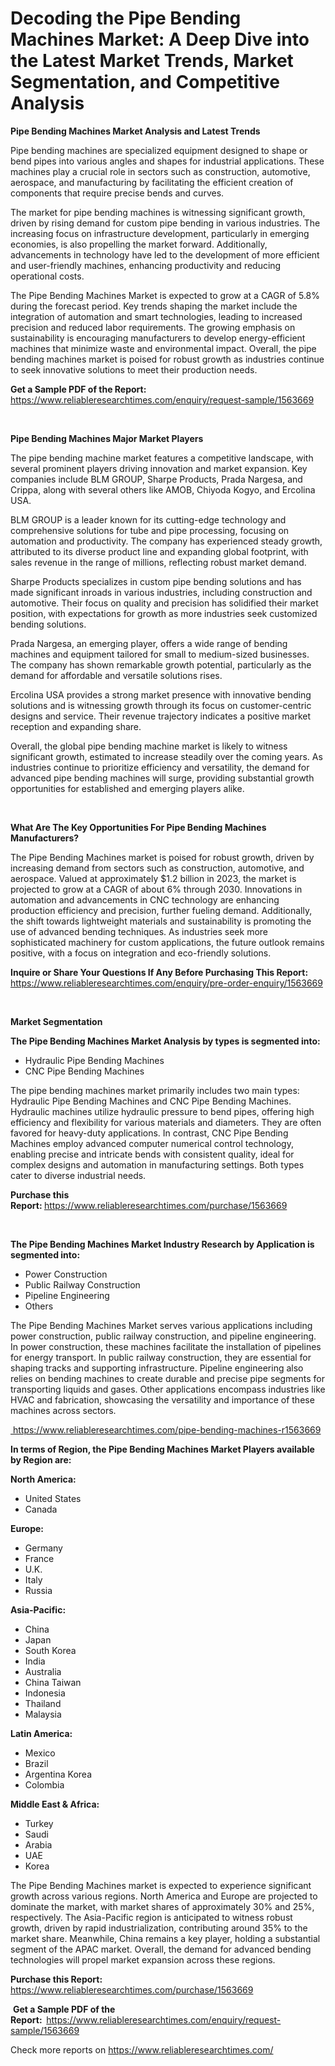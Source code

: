 <p><h1>Decoding the Pipe Bending Machines Market: A Deep Dive into the Latest Market Trends, Market Segmentation, and Competitive Analysis</h1></p><p><strong>Pipe Bending Machines Market Analysis and Latest Trends</strong></p>
<p><p>Pipe bending machines are specialized equipment designed to shape or bend pipes into various angles and shapes for industrial applications. These machines play a crucial role in sectors such as construction, automotive, aerospace, and manufacturing by facilitating the efficient creation of components that require precise bends and curves.</p><p>The market for pipe bending machines is witnessing significant growth, driven by rising demand for custom pipe bending in various industries. The increasing focus on infrastructure development, particularly in emerging economies, is also propelling the market forward. Additionally, advancements in technology have led to the development of more efficient and user-friendly machines, enhancing productivity and reducing operational costs.</p><p>The Pipe Bending Machines Market is expected to grow at a CAGR of 5.8% during the forecast period. Key trends shaping the market include the integration of automation and smart technologies, leading to increased precision and reduced labor requirements. The growing emphasis on sustainability is encouraging manufacturers to develop energy-efficient machines that minimize waste and environmental impact. Overall, the pipe bending machines market is poised for robust growth as industries continue to seek innovative solutions to meet their production needs.</p></p>
<p><strong>Get a Sample PDF of the Report:&nbsp;</strong> <a href="https://www.reliableresearchtimes.com/enquiry/request-sample/1563669?utm_campaign=3355&utm_medium=2&utm_source=Github&utm_content=ia&utm_term=11042025&utm_id=pipe-bending-machines">https://www.reliableresearchtimes.com/enquiry/request-sample/1563669</a></p>
<p>&nbsp;</p>
<p><strong>Pipe Bending Machines Major Market Players</strong></p>
<p><p>The pipe bending machine market features a competitive landscape, with several prominent players driving innovation and market expansion. Key companies include BLM GROUP, Sharpe Products, Prada Nargesa, and Crippa, along with several others like AMOB, Chiyoda Kogyo, and Ercolina USA. </p><p>BLM GROUP is a leader known for its cutting-edge technology and comprehensive solutions for tube and pipe processing, focusing on automation and productivity. The company has experienced steady growth, attributed to its diverse product line and expanding global footprint, with sales revenue in the range of millions, reflecting robust market demand.</p><p>Sharpe Products specializes in custom pipe bending solutions and has made significant inroads in various industries, including construction and automotive. Their focus on quality and precision has solidified their market position, with expectations for growth as more industries seek customized bending solutions.</p><p>Prada Nargesa, an emerging player, offers a wide range of bending machines and equipment tailored for small to medium-sized businesses. The company has shown remarkable growth potential, particularly as the demand for affordable and versatile solutions rises.</p><p>Ercolina USA provides a strong market presence with innovative bending solutions and is witnessing growth through its focus on customer-centric designs and service. Their revenue trajectory indicates a positive market reception and expanding share.</p><p>Overall, the global pipe bending machine market is likely to witness significant growth, estimated to increase steadily over the coming years. As industries continue to prioritize efficiency and versatility, the demand for advanced pipe bending machines will surge, providing substantial growth opportunities for established and emerging players alike.</p></p>
<p>&nbsp;</p>
<p><strong>What Are The Key Opportunities For Pipe Bending Machines Manufacturers?</strong></p>
<p><p>The Pipe Bending Machines market is poised for robust growth, driven by increasing demand from sectors such as construction, automotive, and aerospace. Valued at approximately $1.2 billion in 2023, the market is projected to grow at a CAGR of about 6% through 2030. Innovations in automation and advancements in CNC technology are enhancing production efficiency and precision, further fueling demand. Additionally, the shift towards lightweight materials and sustainability is promoting the use of advanced bending techniques. As industries seek more sophisticated machinery for custom applications, the future outlook remains positive, with a focus on integration and eco-friendly solutions.</p></p>
<p><strong>Inquire or Share Your Questions If Any Before Purchasing This Report:</strong> <a href="https://www.reliableresearchtimes.com/enquiry/pre-order-enquiry/1563669?utm_campaign=3355&utm_medium=2&utm_source=Github&utm_content=ia&utm_term=11042025&utm_id=pipe-bending-machines">https://www.reliableresearchtimes.com/enquiry/pre-order-enquiry/1563669</a></p>
<p>&nbsp;</p>
<p><strong>Market Segmentation</strong></p>
<p><strong>The Pipe Bending Machines Market Analysis by types is segmented into:</strong></p>
<p><ul><li>Hydraulic Pipe Bending Machines</li><li>CNC Pipe Bending Machines</li></ul></p>
<p><p>The pipe bending machines market primarily includes two main types: Hydraulic Pipe Bending Machines and CNC Pipe Bending Machines. Hydraulic machines utilize hydraulic pressure to bend pipes, offering high efficiency and flexibility for various materials and diameters. They are often favored for heavy-duty applications. In contrast, CNC Pipe Bending Machines employ advanced computer numerical control technology, enabling precise and intricate bends with consistent quality, ideal for complex designs and automation in manufacturing settings. Both types cater to diverse industrial needs.</p></p>
<p><strong>Purchase this Report:&nbsp;</strong><a href="https://www.reliableresearchtimes.com/purchase/1563669?utm_campaign=3355&utm_medium=2&utm_source=Github&utm_content=ia&utm_term=11042025&utm_id=pipe-bending-machines">https://www.reliableresearchtimes.com/purchase/1563669</a></p>
<p>&nbsp;</p>
<p><strong>The Pipe Bending Machines Market Industry Research by Application is segmented into:</strong></p>
<p><ul><li>Power Construction</li><li>Public Railway Construction</li><li>Pipeline Engineering</li><li>Others</li></ul></p>
<p><p>The Pipe Bending Machines Market serves various applications including power construction, public railway construction, and pipeline engineering. In power construction, these machines facilitate the installation of pipelines for energy transport. In public railway construction, they are essential for shaping tracks and supporting infrastructure. Pipeline engineering also relies on bending machines to create durable and precise pipe segments for transporting liquids and gases. Other applications encompass industries like HVAC and fabrication, showcasing the versatility and importance of these machines across sectors.</p></p>
<p><a href="https://www.reliableresearchtimes.com/pipe-bending-machines-r1563669?utm_campaign=3355&utm_medium=2&utm_source=Github&utm_content=ia&utm_term=11042025&utm_id=pipe-bending-machines">&nbsp;https://www.reliableresearchtimes.com/pipe-bending-machines-r1563669</a></p>
<p><strong>In terms of Region, the Pipe Bending Machines Market Players available by Region are:</strong></p>
<p>
    <p> <strong> North America: </strong>
        <ul>
            <li>United States</li>
            <li>Canada</li>
        </ul>
        </p> 
    <p> <strong> Europe: </strong>
        <ul>
            <li>Germany</li>
            <li>France</li>
            <li>U.K.</li>
            <li>Italy</li>
            <li>Russia</li>
        </ul>
        </p> 
    <p> <strong> Asia-Pacific: </strong>
        <ul>
            <li>China</li>
            <li>Japan</li>
            <li>South Korea</li>
            <li>India</li>
            <li>Australia</li>
            <li>China Taiwan</li>
            <li>Indonesia</li>
            <li>Thailand</li>
            <li>Malaysia</li>
        </ul>
        </p> 
    <p> <strong> Latin America: </strong>
        <ul>
            <li>Mexico</li>
            <li>Brazil</li>
            <li>Argentina Korea</li>
            <li>Colombia</li>
        </ul>
        </p> 
    <p> <strong> Middle East & Africa: </strong>
        <ul>
            <li>Turkey</li>
            <li>Saudi</li>
            <li>Arabia</li>
            <li>UAE</li>
            <li>Korea</li>
        </ul>
    </p>
    </p>
<p><p>The Pipe Bending Machines market is expected to experience significant growth across various regions. North America and Europe are projected to dominate the market, with market shares of approximately 30% and 25%, respectively. The Asia-Pacific region is anticipated to witness robust growth, driven by rapid industrialization, contributing around 35% to the market share. Meanwhile, China remains a key player, holding a substantial segment of the APAC market. Overall, the demand for advanced bending technologies will propel market expansion across these regions.</p></p>
<p><strong>Purchase this Report: </strong><a href="https://www.reliableresearchtimes.com/purchase/1563669?utm_campaign=3355&utm_medium=2&utm_source=Github&utm_content=ia&utm_term=11042025&utm_id=pipe-bending-machines">https://www.reliableresearchtimes.com/purchase/1563669</a></p>
<p>&nbsp;<strong>Get a Sample PDF of the Report:&nbsp;&nbsp;</strong><a href="https://www.reliableresearchtimes.com/enquiry/request-sample/1563669?utm_campaign=3355&utm_medium=2&utm_source=Github&utm_content=ia&utm_term=11042025&utm_id=pipe-bending-machines">https://www.reliableresearchtimes.com/enquiry/request-sample/1563669</a></p>
<p><strong></strong></p>
<p>Check more reports on <a href="https://www.reliableresearchtimes.com/?utm_campaign=3355&utm_medium=2&utm_source=Github&utm_content=ia&utm_term=11042025&utm_id=pipe-bending-machines">https://www.reliableresearchtimes.com/</a></p>